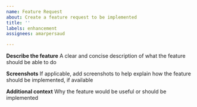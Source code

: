 ```yaml
---
name: Feature Request
about: Create a feature request to be implemented
title: ''
labels: enhancement
assignees: amarpersaud

---
```


**Describe the feature**
A clear and concise description of what the feature should be able to do

**Screenshots**
If applicable, add screenshots to help explain how the feature should be implemented, if available

**Additional context**
Why the feature would be useful or should be implemented
